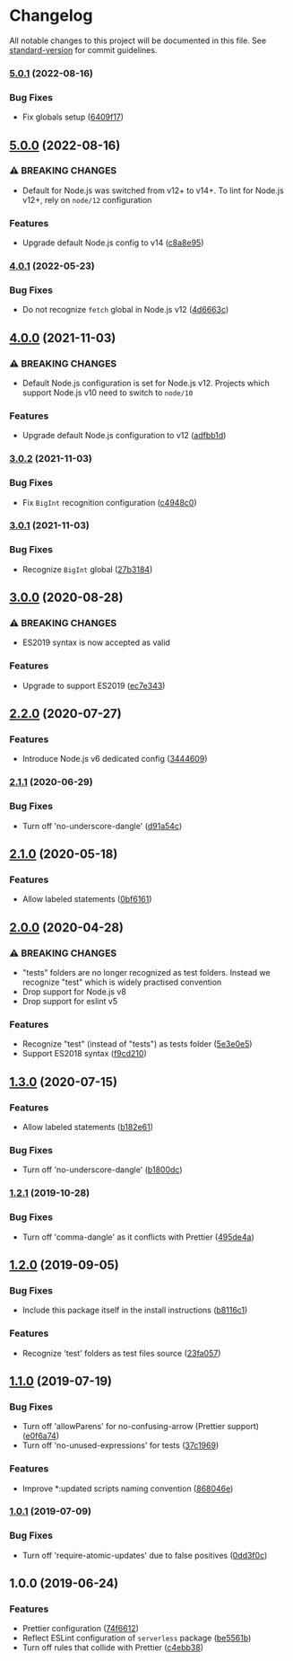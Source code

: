 # Changelog

All notable changes to this project will be documented in this file. See [standard-version](https://github.com/conventional-changelog/standard-version) for commit guidelines.

### [5.0.1](https://github.com/serverless/eslint-config/compare/v5.0.0...v5.0.1) (2022-08-16)

### Bug Fixes

- Fix globals setup ([6409f17](https://github.com/serverless/eslint-config/commit/6409f173a65b5d51fedbb254fbf175714872db89))

## [5.0.0](https://github.com/serverless/eslint-config/compare/v4.0.1...v5.0.0) (2022-08-16)

### ⚠ BREAKING CHANGES

- Default for Node.js was switched from v12+ to v14+. To lint for Node.js v12+, rely on `node/12` configuration

### Features

- Upgrade default Node.js config to v14 ([c8a8e95](https://github.com/serverless/eslint-config/commit/c8a8e952f8578aed16624319b1a5394fde7c1522))

### [4.0.1](https://github.com/serverless/eslint-config/compare/v4.0.0...v4.0.1) (2022-05-23)

### Bug Fixes

- Do not recognize `fetch` global in Node.js v12 ([4d6663c](https://github.com/serverless/eslint-config/commit/4d6663ce4fd7afeb2161ec155c15cb5971a13cdd))

## [4.0.0](https://github.com/serverless/eslint-config/compare/v3.0.2...v4.0.0) (2021-11-03)

### ⚠ BREAKING CHANGES

- Default Node.js configuration is set for Node.js v12. Projects which support Node.js v10 need to switch to `node/10`

### Features

- Upgrade default Node.js configuration to v12 ([adfbb1d](https://github.com/serverless/eslint-config/commit/adfbb1da9adea90d0d68ecb222913a52e4370b03))

### [3.0.2](https://github.com/serverless/eslint-config/compare/v3.0.1...v3.0.2) (2021-11-03)

### Bug Fixes

- Fix `BigInt` recognition configuration ([c4948c0](https://github.com/serverless/eslint-config/commit/c4948c0cf28470f7ac87b37f8c733ab387f6b52f))

### [3.0.1](https://github.com/serverless/eslint-config/compare/v3.0.0...v3.0.1) (2021-11-03)

### Bug Fixes

- Recognize `BigInt` global ([27b3184](https://github.com/serverless/eslint-config/commit/27b31849c1e5b9e936a92402641f487d30493246))

## [3.0.0](https://github.com/serverless/eslint-config/compare/v2.2.0...v3.0.0) (2020-08-28)

### ⚠ BREAKING CHANGES

- ES2019 syntax is now accepted as valid

### Features

- Upgrade to support ES2019 ([ec7e343](https://github.com/serverless/eslint-config/commit/ec7e34374b24a188c2252c4a05d254a45d38457e))

## [2.2.0](https://github.com/serverless/eslint-config/compare/v2.1.1...v2.2.0) (2020-07-27)

### Features

- Introduce Node.js v6 dedicated config ([3444609](https://github.com/serverless/eslint-config/commit/3444609a1ccb9b9e0b6be0a9ea0f345d5f63f399))

### [2.1.1](https://github.com/serverless/eslint-config/compare/v2.1.0...v2.1.1) (2020-06-29)

### Bug Fixes

- Turn off 'no-underscore-dangle' ([d91a54c](https://github.com/serverless/eslint-config/commit/d91a54cd3a85183da6a2856d534588903684aa56))

## [2.1.0](https://github.com/serverless/eslint-config/compare/v2.0.0...v2.1.0) (2020-05-18)

### Features

- Allow labeled statements ([0bf6161](https://github.com/serverless/eslint-config/commit/0bf6161c871f9774d537b708091cf6d3375dc68d))

## [2.0.0](https://github.com/serverless/eslint-config/compare/v1.2.1...v2.0.0) (2020-04-28)

### ⚠ BREAKING CHANGES

- "tests" folders are no longer recognized as test folders.
  Instead we recognize "test" which is widely practised convention
- Drop support for Node.js v8
- Drop support for eslint v5

### Features

- Recognize "test" (instead of "tests") as tests folder ([5e3e0e5](https://github.com/serverless/eslint-config/commit/5e3e0e58defe2e2462a1d138c0d7baca261a23ac))
- Support ES2018 syntax ([f9cd210](https://github.com/serverless/eslint-config/commit/f9cd210f86ad8dd7e29fc0edc5cd2f4a06e5bd8e))

## [1.3.0](https://github.com/serverless/eslint-config/compare/v1.2.1...v1.3.0) (2020-07-15)

### Features

- Allow labeled statements ([b182e61](https://github.com/serverless/eslint-config/commit/b182e61bd6c750d56d97fa2b525c21a4e459ecd2))

### Bug Fixes

- Turn off 'no-underscore-dangle' ([b1800dc](https://github.com/serverless/eslint-config/commit/b1800dcd30f270463c55be88fcfc0886e8aa4ddd))

### [1.2.1](https://github.com/serverless/eslint-config/compare/v1.2.0...v1.2.1) (2019-10-28)

### Bug Fixes

- Turn off 'comma-dangle' as it conflicts with Prettier ([495de4a](https://github.com/serverless/eslint-config/commit/495de4a))

## [1.2.0](https://github.com/serverless/eslint-config/compare/v1.1.0...v1.2.0) (2019-09-05)

### Bug Fixes

- Include this package itself in the install instructions ([b8116c1](https://github.com/serverless/eslint-config/commit/b8116c1))

### Features

- Recognize 'test' folders as test files source ([23fa057](https://github.com/serverless/eslint-config/commit/23fa057))

## [1.1.0](https://github.com/serverless/eslint-config/compare/v1.0.1...v1.1.0) (2019-07-19)

### Bug Fixes

- Turn off 'allowParens' for no-confusing-arrow (Prettier support) ([e0f6a74](https://github.com/serverless/eslint-config/commit/e0f6a74))
- Turn off 'no-unused-expressions' for tests ([37c1969](https://github.com/serverless/eslint-config/commit/37c1969))

### Features

- Improve \*:updated scripts naming convention ([868046e](https://github.com/serverless/eslint-config/commit/868046e))

### [1.0.1](https://github.com/serverless/eslint-config/compare/v1.0.0...v1.0.1) (2019-07-09)

### Bug Fixes

- Turn off 'require-atomic-updates' due to false positives ([0dd3f0c](https://github.com/serverless/eslint-config/commit/0dd3f0c))

## 1.0.0 (2019-06-24)

### Features

- Prettier configuration ([74f6612](https://github.com/serverless/eslint-config/commit/74f6612))
- Reflect ESLint configuration of `serverless` package ([be5561b](https://github.com/serverless/eslint-config/commit/be5561b))
- Turn off rules that collide with Prettier ([c4ebb38](https://github.com/serverless/eslint-config/commit/c4ebb38))

